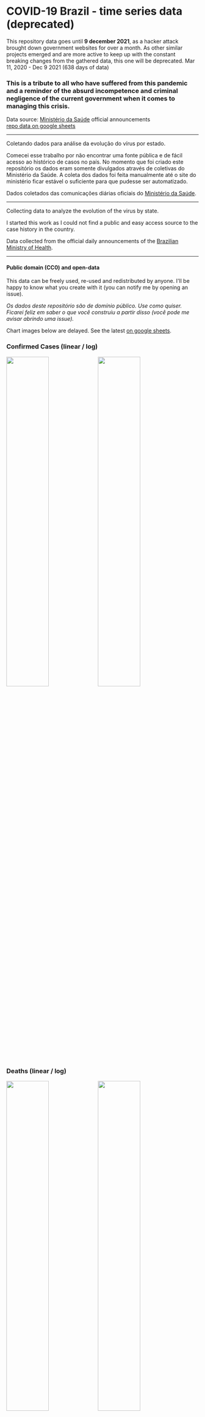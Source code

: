 # COVID-19 Brazil - time series data (deprecated)

This repository data goes until **9 december 2021**, as a hacker attack brought down government websites for over a month. As other similar projects emerged and are more active to keep up with the constant breaking changes from the gathered data, this one will be deprecated. Mar 11, 2020 - Dec 9 2021 (638 days of data)


### This is a tribute to all who have suffered from this pandemic and a reminder of the absurd incompetence and criminal negligence of the current government when it comes to managing this crisis.



Data source: [Ministério da Saúde](https://covid.saude.gov.br/) official announcements\
[repo data on google sheets](https://docs.google.com/spreadsheets/d/1L1CnyeKA8ZJprzFCa3ZiRIzcP44mahmcG4M_hnlbMFQ/edit?usp=sharing)


----

Coletando dados para análise da evolução do vírus por estado.

Comecei esse trabalho por não encontrar uma fonte pública e de fácil acesso ao histórico de casos no país. 
No momento que foi criado este repositório os dados eram somente divulgados através de coletivas do Ministério da Saúde. A coleta dos dados foi feita manualmente até o site do ministério ficar estável o suficiente para que pudesse ser automatizado.

Dados coletados das comunicações diárias oficiais do [Ministério da Saúde](https://covid.saude.gov.br/).


----

Collecting data to analyze the evolution of the virus by state.

I started this work as I could not find a public and easy access source to the case history in the country.

Data collected from the official daily announcements of the [Brazilian Ministry of Health](https://covid.saude.gov.br/).


----

#### Public domain (CC0) and open-data
This data can be freely used, re-used and redistributed by anyone. I'll be happy to know what you create with it (you can notify me by opening an issue).

*Os dados deste repositório são de domínio público. Use como quiser. Ficarei feliz em saber o que você construiu a partir disso (você pode me avisar abrindo uma issue).*


Chart images below are delayed. See the latest [on google sheets](https://docs.google.com/spreadsheets/d/1L1CnyeKA8ZJprzFCa3ZiRIzcP44mahmcG4M_hnlbMFQ/edit?usp=sharing).
### Confirmed Cases (linear / log)
<img src="/docs/confirmed-linear.png" align="left" width="47%"/> 
<img src="/docs/confirmed-log.png" width="47%"/>

### Deaths (linear / log)
<img src="/docs/deaths-linear.png" align="left" width="47%"/> 
<img src="/docs/deaths-log.png" width="47%"/>

### New Confirmed Cases (linear / log)
<img src="/docs/confirmed-new-linear.png" align="left" width="47%"/> 
<img src="/docs/confirmed-new-log.png" width="47%"/>

### New Deaths (linear / log)
<img src="/docs/deaths-new-linear.png" align="left" width="47%"/> 
<img src="/docs/deaths-new-log.png" width="47%"/>



<kbd>Corona</kbd> <kbd>Virus</kbd> <kbd>Brasil</kbd> <kbd>Tabela</kbd> <kbd>Casos</kbd> <kbd>COVID-19</kbd>
